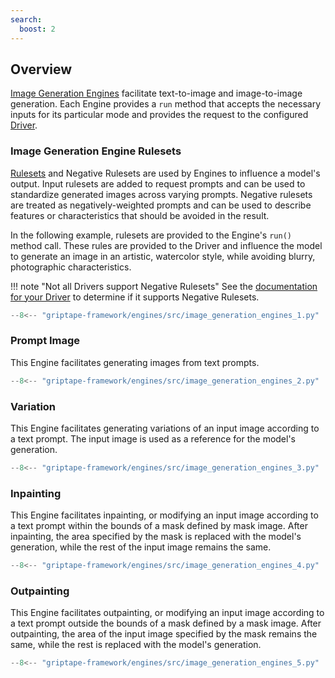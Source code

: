 ```yaml
---
search:
  boost: 2 
---
```


## Overview

[Image Generation Engines](../../reference/griptape/engines/image/index.md) facilitate text-to-image and image-to-image generation. Each Engine provides a `run` method that accepts the necessary inputs for its particular mode and provides the request to the configured [Driver](../drivers/image-generation-drivers.md).

### Image Generation Engine Rulesets

[Rulesets](../structures/rulesets.md) and Negative Rulesets are used by Engines to influence a model's output. Input rulesets are added to request prompts and can be used to standardize generated images across varying prompts. Negative rulesets are treated as negatively-weighted prompts and can be used to describe features or characteristics that should be avoided in the result.

In the following example, rulesets are provided to the Engine's `run()` method call. These rules are provided to the Driver and influence the model to generate an image in an artistic, watercolor style, while avoiding blurry, photographic characteristics.

!!! note "Not all Drivers support Negative Rulesets"
    See the [documentation for your Driver](../drivers/image-generation-drivers.md) to determine if it supports Negative Rulesets.

```python
--8<-- "griptape-framework/engines/src/image_generation_engines_1.py"
```

### Prompt Image

This Engine facilitates generating images from text prompts.

```python
--8<-- "griptape-framework/engines/src/image_generation_engines_2.py"
```

### Variation

This Engine facilitates generating variations of an input image according to a text prompt. The input image is used as a reference for the model's generation.

```python
--8<-- "griptape-framework/engines/src/image_generation_engines_3.py"
```

### Inpainting

This Engine facilitates inpainting, or modifying an input image according to a text prompt within the bounds of a mask defined by mask image. After inpainting, the area specified by the mask is replaced with the model's generation, while the rest of the input image remains the same.

```python
--8<-- "griptape-framework/engines/src/image_generation_engines_4.py"
```

### Outpainting

This Engine facilitates outpainting, or modifying an input image according to a text prompt outside the bounds of a mask defined by a mask image. After outpainting, the area of the input image specified by the mask remains the same, while the rest is replaced with the model's generation.

```python
--8<-- "griptape-framework/engines/src/image_generation_engines_5.py"
```
